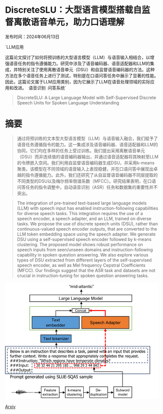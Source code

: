 # DiscreteSLU：大型语言模型搭载自监督离散语音单元，助力口语理解

发布时间：2024年06月13日

`LLM应用

这篇论文探讨了如何将预训练的大型语言模型（LLM）与语音输入相结合，以增强语音任务的指令遵循能力。研究中涉及了语音编码器、语音适配器和LLM的集成，并特别关注了使用离散语音单元（DSU）和自监督语音编码器的方法。这种方法在多个语音任务上进行了测试，特别是在口语问答任务中展示了显著的性能。因此，这篇论文属于LLM应用类别，因为它展示了LLM在语音处理领域的实际应用和改进。` `语音识别` `问答系统`

> DiscreteSLU: A Large Language Model with Self-Supervised Discrete Speech Units for Spoken Language Understanding

# 摘要

> 通过将预训练的文本型大型语言模型（LLM）与语音输入融合，我们赋予了语音任务遵循指令的能力。这一集成涉及语音编码器、语音适配器和LLM的协同，它们均在多样的任务上受过训练。我们提出采用离散语音单元（DSU）而非连续值的语音编码器输出，并通过语音适配器将其映射至LLM的令牌嵌入空间。我们利用自监督语音编码器生成DSU，并采用k-means聚类。该模型在不同领域的语音输入上表现稳健，并在口语问答中展现出卓越的指令遵循能力。此外，我们还研究了从自监督语音编码器不同层提取的不同类型的DSU以及梅尔频率倒谱系数（MFCC）。研究结果表明，在口语问答任务的指令调整中，自动语音识别（ASR）任务和数据集的重要性并不突出。

> The integration of pre-trained text-based large language models (LLM) with speech input has enabled instruction-following capabilities for diverse speech tasks. This integration requires the use of a speech encoder, a speech adapter, and an LLM, trained on diverse tasks. We propose the use of discrete speech units (DSU), rather than continuous-valued speech encoder outputs, that are converted to the LLM token embedding space using the speech adapter. We generate DSU using a self-supervised speech encoder followed by k-means clustering. The proposed model shows robust performance on speech inputs from seen/unseen domains and instruction-following capability in spoken question answering. We also explore various types of DSU extracted from different layers of the self-supervised speech encoder, as well as Mel frequency Cepstral Coefficients (MFCC). Our findings suggest that the ASR task and datasets are not crucial in instruction-tuning for spoken question answering tasks.

![DiscreteSLU：大型语言模型搭载自监督离散语音单元，助力口语理解](../../../paper_images/2406.09345/x1.png)

[Arxiv](https://arxiv.org/abs/2406.09345)